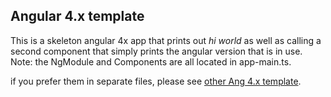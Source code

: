 ## Angular 4.x template ##


This is a skeleton angular 4x app that prints out _hi world_
as well as calling a second component that simply prints the
angular version that is in use. Note: the NgModule and Components
are all located in app-main.ts.

if you prefer them in separate files, please see
[other Ang 4.x template](http://plnkr.co/edit/zm6j2sJEfeyKTtjCvix1?p=preview).
